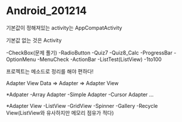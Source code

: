 # Android_201214
기본값이 정해져있는 activity는 AppCompatActivity

기본값 없는 것은 Activity

-CheckBox(문제 풀기)
-RadioButton
-Quiz7
-Quiz8_Calc
-ProgressBar
-OptionMenu
-MenuCheck
-ActionBar
-ListTest(ListView)
-1to100


프로젝트는 메소드로 정리를 해야 편하다!

Adapter View
Data => Adapter => Adapter View

*Adpater
	-Array Adapter
	-Simple Adapter
	-Cursor Adapter
	…

*Adapter View
	-ListView
	-GridView
	-Spinner
	-Gallery
	-Recycle View(ListView와 유사하지만 메모리 점유가 적다)
